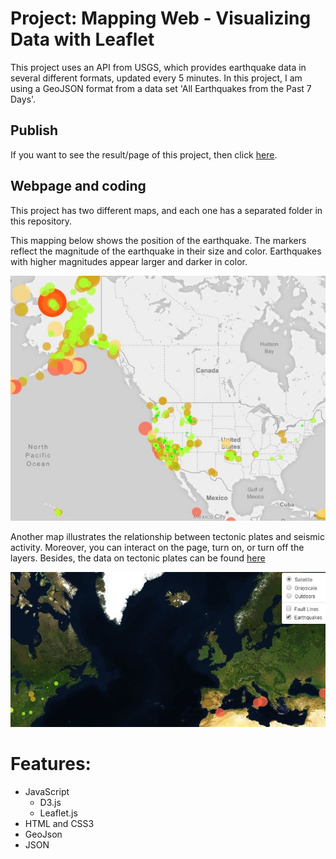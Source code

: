 # Project: Mapping Web - Visualizing Data with Leaflet
This project uses an API from USGS, which provides earthquake data in several different formats, updated every 5 minutes. In this project, I am using a GeoJSON format from a data set 'All Earthquakes from the Past 7 Days'.

## Publish
If you want to see the result/page of this project, then click [here](https://manoelbritto.github.io/Leaflet-Visualizing_Data/).

## Webpage and coding
This project has two different maps, and each one has a separated folder in this repository.

This mapping below shows the position of the earthquake. The markers reflect the magnitude of the earthquake in their size and color. Earthquakes with higher magnitudes appear larger and darker in color.

![panel](/images/map1.JPG)

Another map illustrates the relationship between tectonic plates and seismic activity. Moreover, you can interact on the page, turn on, or turn off the layers. 
Besides, the data on tectonic plates can be found [here](https://github.com/manoelbritto/Leaflet-Visualizing_Data/tree/master/Leaflet-Step-2/static/data)

![panel](/images/map2.JPG)

# Features:
* JavaScript
  * D3.js
  * Leaflet.js
* HTML and CSS3
* GeoJson
* JSON
